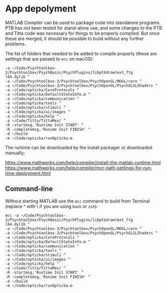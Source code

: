 # App depolyment

MATLAB Compiler can be used to package code into standalone programs. PTB has not been tested for stand-alone use, and some changes to the PTB and Titta code was necessary for things to be properly compiled. But once these are merged, it should be possible to build without any further problems.

The list of folders that needed to be added to compile properly (these are settings that are passed to `mcc` on macOS):

```
-a ~/Code/Psychtoolbox-3/Psychtoolbox/PsychBasic/PsychPlugins/libptbdrawtext_ftg
l64.dylib ^
-a ~/Code/Psychtoolbox-3/Psychtoolbox/PsychOpenGL/MOGL/core ^
-a ~/Code/Psychtoolbox-3/Psychtoolbox/PsychOpenGL/PsychGLSLShaders ^
-a ~/Code/opticka/CoreProtocols ^
-a ~/Code/opticka/DefaultStateInfo.m ^
-a ~/Code/opticka/communication ^
-a ~/Code/opticka/tools ^
-a ~/Code/opticka/stimuli ^
-a ~/Code/opticka/ui/images ^
-a ~/Code/opticka/help ^
-a ~/Code/Titta/TittaMex/ ^
-R -startmsg,'Runtime Init START' ^
-R -completemsg,'Runime Init FINISH' ^
-d ~/build 
-m ~/Code/opticka/runOpticka.m
```

The runtime can be downloaded by the install packager or downloaded manually:

https://www.mathworks.com/help/compiler/install-the-matlab-runtime.html
https://www.mathworks.com/help/compiler/mcr-path-settings-for-run-time-deployment.html

## Command-line

Without starting MATLAB use the `mcc` command to build from Terminal (replace ^ with \ if you are using `bash` or `zsh`):

```
mcc -a ~/Code/Psychtoolbox-3/Psychtoolbox/PsychBasic/PsychPlugins/libptbdrawtext_ftg
l64.dylib ^
-a ~/Code/Psychtoolbox-3/Psychtoolbox/PsychOpenGL/MOGL/core ^
-a ~/Code/Psychtoolbox-3/Psychtoolbox/PsychOpenGL/PsychGLSLShaders ^
-a ~/Code/opticka/CoreProtocols ^
-a ~/Code/opticka/DefaultStateInfo.m ^
-a ~/Code/opticka/communication ^
-a ~/Code/opticka/tools ^
-a ~/Code/opticka/stimuli ^
-a ~/Code/opticka/ui/images ^
-a ~/Code/opticka/help ^
-a ~/Code/Titta/TittaMex/ ^
-R -startmsg,'Runtime Init START' ^
-R -completemsg,'Runime Init FINISH' ^
-d ~/build 
-m ~/Code/opticka/runOpticka.m
```

